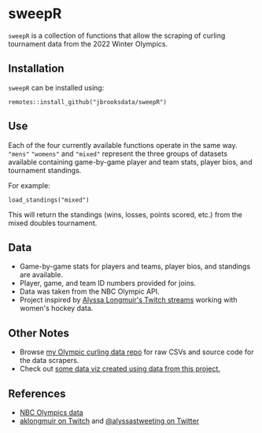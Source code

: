 # sweepR

`sweepR` is a collection of functions that allow the scraping of curling tournament data from the 2022 Winter Olympics.

## Installation

`sweepR` can be installed using:

```
remotes::install_github("jbrooksdata/sweepR")
```

## Use

Each of the four currently available functions operate in the same way. `"mens"` `"womens"` and `"mixed"` represent the three
groups of datasets available containing game-by-game player and team stats, player bios, and tournament standings.

For example:

```
load_standings("mixed")
```

This will return the standings (wins, losses, points scored, etc.) from the mixed doubles tournament.

## Data

- Game-by-game stats for players and teams, player bios, and standings are available.
- Player, game, and team ID numbers provided for joins.
- Data was taken from the NBC Olympic API.
- Project inspired by [Alyssa Longmuir's Twitch streams](https://www.twitch.tv/aklongmuir) working with women's hockey data.

## Other Notes

- Browse [my Olympic curling data repo](https://github.com/jbrooksdata/2022-olympic-curling) for raw CSVs and source code for the data scrapers.
- Check out [some data viz created using data from this project.](https://github.com/jbrooksdata/sweepR-dataviz)


## References
- [NBC Olympics data](https://results.nbcolympics.com/results?sportid=212)
- [aklongmuir on Twitch](https://www.twitch.tv/aklongmuir) and [@alyssastweeting on Twitter](https://twitter.com/alyssastweeting)
